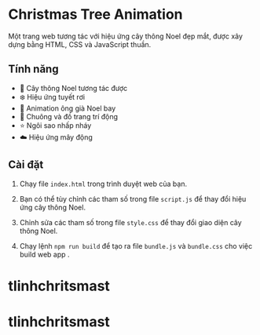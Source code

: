 # Christmas Tree Animation

Một trang web tương tác với hiệu ứng cây thông Noel đẹp mắt, được xây dựng bằng HTML, CSS và JavaScript thuần.

## Tính năng

- 🎄 Cây thông Noel tương tác được
- ❄️ Hiệu ứng tuyết rơi
- 🎅 Animation ông già Noel bay
- 🔔 Chuông và đồ trang trí động
- ⭐ Ngôi sao nhấp nháy
- ☁️ Hiệu ứng mây động

## Cài đặt

1. Chạy file `index.html` trong trình duyệt web của bạn.

2. Bạn có thể tùy chỉnh các tham số trong file `script.js` để thay đổi hiệu ứng cây thông Noel.

3. Chỉnh sửa các tham số trong file `style.css` để thay đổi giao diện cây thông Noel.

4. Chạy lệnh `npm run build` để tạo ra file `bundle.js` và `bundle.css` cho việc build web app .
# tlinhchritsmast
# tlinhchritsmast
